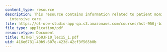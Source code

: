 ```yaml
---
content_type: resource
description: This resource contains information related to patient monitoring and
  intensive care.
file: https://ol-ocw-studio-app-qa.s3.amazonaws.com/courses/hst-950j-biomedical-computing-fall-2010/416e678140b9607e423d42cf3f565b0b_MITHST_950JF10_lec15_1.pdf
file_type: application/pdf
resourcetype: Document
title: MITHST_950JF10_lec15_1.pdf
uid: 416e6781-40b9-607e-423d-42cf3f565b0b
---
```

